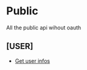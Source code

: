 # Public
All the public api wihout oauth

## **[USER]**
- [Get user infos](/public/get-user-infos.md)